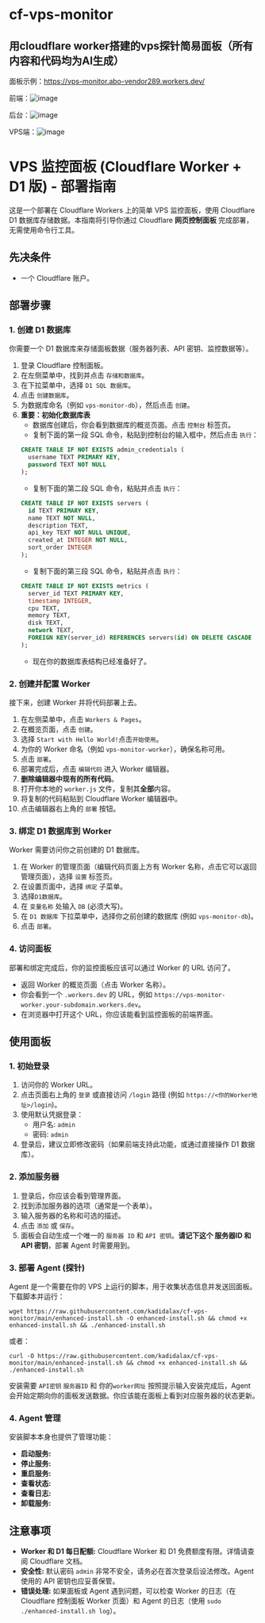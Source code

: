 # cf-vps-monitor
## 用cloudflare worker搭建的vps探针简易面板（所有内容和代码均为AI生成）
面板示例：https://vps-monitor.abo-vendor289.workers.dev/

前端：![image](https://github.com/user-attachments/assets/9f082014-e32d-484f-b954-db652d7bd275)

后台：![image](https://github.com/user-attachments/assets/de305d42-3e5f-44ae-bb17-f40b5d4e26e8)

VPS端：![image](https://github.com/user-attachments/assets/c0d92ab4-7e9f-4f57-b255-740b6c281926)


# VPS 监控面板 (Cloudflare Worker + D1 版) - 部署指南

这是一个部署在 Cloudflare Workers 上的简单 VPS 监控面板，使用 Cloudflare D1 数据库存储数据。本指南将引导你通过 Cloudflare **网页控制面板** 完成部署，无需使用命令行工具。

## 先决条件

*   一个 Cloudflare 账户。

## 部署步骤

### 1. 创建 D1 数据库

你需要一个 D1 数据库来存储面板数据（服务器列表、API 密钥、监控数据等）。

1.  登录 Cloudflare 控制面板。
2.  在左侧菜单中，找到并点击 `存储和数据库`。
3.  在下拉菜单中，选择 `D1 SQL 数据库`。
4.  点击 `创建数据库`。
5.  为数据库命名（例如 `vps-monitor-db`），然后点击 `创建`。
6.  **重要：初始化数据库表**
    *   数据库创建后，你会看到数据库的概览页面。点击 `控制台` 标签页。
    *   复制下面的第一段 SQL 命令，粘贴到控制台的输入框中，然后点击 `执行`：
      ```sql
      CREATE TABLE IF NOT EXISTS admin_credentials (
        username TEXT PRIMARY KEY,
        password TEXT NOT NULL
      );
      ```
    *   复制下面的第二段 SQL 命令，粘贴并点击 `执行`：
      ```sql
      CREATE TABLE IF NOT EXISTS servers (
        id TEXT PRIMARY KEY,
        name TEXT NOT NULL,
        description TEXT,
        api_key TEXT NOT NULL UNIQUE,
        created_at INTEGER NOT NULL,
        sort_order INTEGER
      );
      ```
    *   复制下面的第三段 SQL 命令，粘贴并点击 `执行`：
      ```sql
      CREATE TABLE IF NOT EXISTS metrics (
        server_id TEXT PRIMARY KEY,
        timestamp INTEGER,
        cpu TEXT,
        memory TEXT,
        disk TEXT,
        network TEXT,
        FOREIGN KEY(server_id) REFERENCES servers(id) ON DELETE CASCADE
      );
      ```
    *   现在你的数据库表结构已经准备好了。

### 2. 创建并配置 Worker

接下来，创建 Worker 并将代码部署上去。

1.  在左侧菜单中，点击 `Workers & Pages`。
2.  在概览页面，点击 `创建`。
3.  选择 `Start with Hello World!`点击`开始使用`。
4.  为你的 Worker 命名（例如 `vps-monitor-worker`），确保名称可用。
5.  点击 `部署`。
6.  部署完成后，点击 `编辑代码` 进入 Worker 编辑器。
7.  **删除编辑器中现有的所有代码**。
8.  打开你本地的 `worker.js` 文件，复制其**全部**内容。
9.  将复制的代码粘贴到 Cloudflare Worker 编辑器中。
10. 点击编辑器右上角的 `部署` 按钮。

### 3. 绑定 D1 数据库到 Worker

Worker 需要访问你之前创建的 D1 数据库。

1.  在 Worker 的管理页面（编辑代码页面上方有 Worker 名称，点击它可以返回管理页面），选择 `设置` 标签页。
2.  在设置页面中，选择 `绑定` 子菜单。
3.  选择`D1数据库`。
4.  在 `变量名称` 处输入 `DB` (必须大写)。
6.  在 `D1 数据库` 下拉菜单中，选择你之前创建的数据库 (例如 `vps-monitor-db`)。
7.  点击 `部署`。

### 4. 访问面板

部署和绑定完成后，你的监控面板应该可以通过 Worker 的 URL 访问了。

*   返回 Worker 的概览页面（点击 Worker 名称）。
*   你会看到一个 `.workers.dev` 的 URL，例如 `https://vps-monitor-worker.your-subdomain.workers.dev`。
*   在浏览器中打开这个 URL，你应该能看到监控面板的前端界面。

## 使用面板

### 1. 初始登录

1.  访问你的 Worker URL。
2.  点击页面右上角的 `登录` 或直接访问 `/login` 路径 (例如 `https://<你的Worker地址>/login`)。
3.  使用默认凭据登录：
    *   用户名: `admin`
    *   密码: `admin`
4.  登录后，建议立即修改密码（如果前端支持此功能，或通过直接操作 D1 数据库）。

### 2. 添加服务器

1.  登录后，你应该会看到管理界面。
2.  找到添加服务器的选项（通常是一个表单）。
3.  输入服务器的名称和可选的描述。
4.  点击 `添加` 或 `保存`。
5.  面板会自动生成一个唯一的 `服务器 ID` 和 `API 密钥`。**请记下这个 服务器ID 和 API 密钥**，部署 Agent 时需要用到。

### 3. 部署 Agent (探针)

Agent 是一个需要在你的 VPS 上运行的脚本，用于收集状态信息并发送回面板。
下载脚本并运行：
```
wget https://raw.githubusercontent.com/kadidalax/cf-vps-monitor/main/enhanced-install.sh -O enhanced-install.sh && chmod +x enhanced-install.sh && ./enhanced-install.sh
```
或者：
```
curl -O https://raw.githubusercontent.com/kadidalax/cf-vps-monitor/main/enhanced-install.sh && chmod +x enhanced-install.sh && ./enhanced-install.sh
```
安装需要 `API密钥` `服务器ID` 和 你的`worker网址`
按照提示输入安装完成后，Agent 会开始定期向你的面板发送数据。你应该能在面板上看到对应服务器的状态更新。

### 4. Agent 管理

安装脚本本身也提供了管理功能：

*   **启动服务:** 
*   **停止服务:** 
*   **重启服务:** 
*   **查看状态:** 
*   **查看日志:** 
*   **卸载服务:** 

## 注意事项

*   **Worker 和 D1 每日配额:** Cloudflare Worker 和 D1 免费额度有限。详情请查阅 Cloudflare 文档。
*   **安全性:** 默认密码 `admin` 非常不安全，请务必在首次登录后设法修改。Agent 使用的 API 密钥也应妥善保管。
*   **错误处理:** 如果面板或 Agent 遇到问题，可以检查 Worker 的日志（在 Cloudflare 控制面板 Worker 页面）和 Agent 的日志（使用 `sudo ./enhanced-install.sh log`）。
